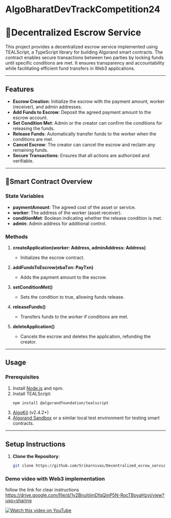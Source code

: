 # AlgoBharatDevTrackCompetition24

# 🚀Decentralized Escrow Service

This project provides a decentralized escrow service implemented using TEALScript, a TypeScript library for building Algorand smart contracts. The contract enables secure transactions between two parties by locking funds until specific conditions are met. It ensures transparency and accountability while facilitating efficient fund transfers in Web3 applications.

---

## Features

- **Escrow Creation**: Initialize the escrow with the payment amount, worker (receiver), and admin addresses.
- **Add Funds to Escrow**: Deposit the agreed payment amount to the escrow account.
- **Set Condition Met**: Admin or the creator can confirm the conditions for releasing the funds.
- **Release Funds**: Automatically transfer funds to the worker when the conditions are met.
- **Cancel Escrow**: The creator can cancel the escrow and reclaim any remaining funds.
- **Secure Transactions**: Ensures that all actions are authorized and verifiable.

---

## 👛Smart Contract Overview

### State Variables

- **paymentAmount**: The agreed cost of the asset or service.
- **worker**: The address of the worker (asset receiver).
- **conditionMet**: Boolean indicating whether the release condition is met.
- **admin**: Admin address for additional control.

### Methods

1. **createApplication(worker: Address, adminAddress: Address)**
   - Initializes the escrow contract.

2. **addFundsToEscrow(ebaTxn: PayTxn)**
   - Adds the payment amount to the escrow.

3. **setConditionMet()**
   - Sets the condition to true, allowing funds release.

4. **releaseFunds()**
   - Transfers funds to the worker if conditions are met.

5. **deleteApplication()**
   - Cancels the escrow and deletes the application, refunding the creator.

---

## Usage

### Prerequisites

1. Install [Node.js](https://nodejs.org/) and npm.
2. Install TEALScript:
   ```bash
   npm install @algorandfoundation/tealscript
3. [AlgoKit](https://github.com/algorandfoundation/algokit) (v2.4.2+)
4. [Algorand Sandbox](https://github.com/algorand/sandbox) or a similar local test environment for testing smart contracts.

---

## Setup Instructions
1. **Clone the Repository**:
   ```bash
   git clone https://github.com/Srikarnivas/Decentralized_ecrow_service.git

### Demo video with Web3 implementation

follow the link for clear instructions 
https://drive.google.com/file/d/1y2BnuitiimDfqQinP5N-RocTBoyaHzvj/view?usp=sharing

[![Watch this video on YouTube](https://img.youtube.com/vi/yAs8pgWQKJ0/0.jpg)](https://youtu.be/yAs8pgWQKJ0)


